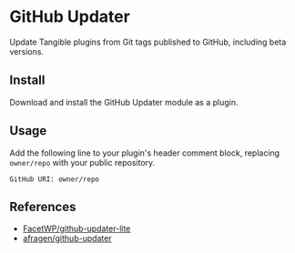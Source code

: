 # GitHub Updater

Update Tangible plugins from Git tags published to GitHub, including beta versions.

## Install

Download and install the GitHub Updater module as a plugin.

## Usage

Add the following line to your plugin's header comment block, replacing `owner/repo` with your public repository.

```
GitHub URI: owner/repo
```

## References

- [FacetWP/github-updater-lite](https://github.com/FacetWP/github-updater-lite)
- [afragen/github-updater](https://github.com/afragen/github-updater)
